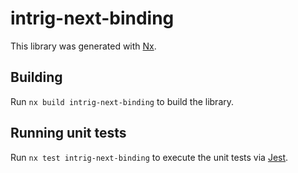 # intrig-next-binding

This library was generated with [Nx](https://nx.dev).

## Building

Run `nx build intrig-next-binding` to build the library.

## Running unit tests

Run `nx test intrig-next-binding` to execute the unit tests via [Jest](https://jestjs.io).
